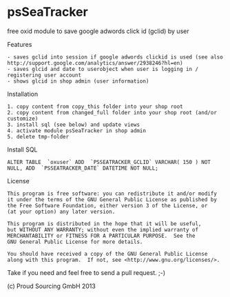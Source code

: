 psSeaTracker
============

free oxid module to save google adwords click id (gclid) by user


Features

	- saves gclid into session if google adwords clickid is used (see also http://support.google.com/analytics/answer/2938246?hl=en)
	- saves glcid and date to userobject when user is logging in / registering user account
	- shows glcid in shop admin (user information)


Installation

	1. copy content from copy_this folder into your shop root
	2. copy content from changed_full folder into your shop root (and/or customize)
	3. install sql (see below) and update views
	4. activate module psSeaTracker in shop admin
	5. delete tmp-folder


Install SQL

	ALTER TABLE  `oxuser` ADD  `PSSEATRACKER_GCLID` VARCHAR( 150 ) NOT NULL, ADD  `PSSEATRACKER_DATE` DATETIME NOT NULL;


License

    This program is free software: you can redistribute it and/or modify
    it under the terms of the GNU General Public License as published by
    the Free Software Foundation, either version 3 of the License, or
    (at your option) any later version.

    This program is distributed in the hope that it will be useful,
    but WITHOUT ANY WARRANTY; without even the implied warranty of
    MERCHANTABILITY or FITNESS FOR A PARTICULAR PURPOSE.  See the
    GNU General Public License for more details.

    You should have received a copy of the GNU General Public License
    along with this program.  If not, see <http://www.gnu.org/licenses/>.
    

Take if you need and feel free to send a pull request. ;-)

(c) Proud Sourcing GmbH 2013
